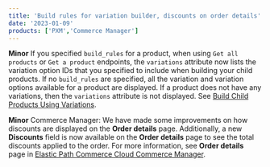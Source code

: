```yaml
---
title: 'Build rules for variation builder, discounts on order details'
date: '2023-01-09'
products: ['PXM','Commerce Manager']
---
```

**Minor**
If you specified `build_rules` for a product, when using `Get all products` or `Get a product` endpoints, the `variations` attribute now lists the variation option IDs that you specified to include when building your child products. If no `build_rules` are specified, all the variation and variation options available for a product are displayed. If a product does not have any variations, then the `variations` attribute is not displayed. See [Build Child Products Using Variations](/docs/pxm/products/pxm-product-variations/build-pxm-variations).

**Minor**
Commerce Manager: We have made some improvements on how discounts are displayed on the **Order details** page. Additionally, a new **Discounts** field is now available on the **Order details** page to see the total discounts applied to the order. For more information, see **Order details** page in [Elastic Path Commerce Cloud Commerce Manager](https://euwest.cm.elasticpath.com/).
